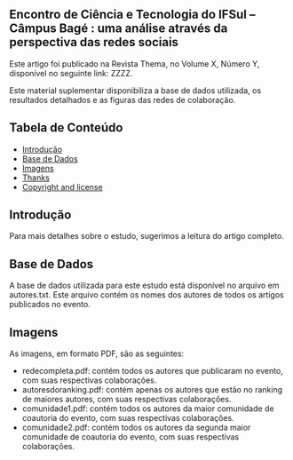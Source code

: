 ## Encontro de Ciência e Tecnologia do IFSul – Câmpus Bagé : uma análise através da perspectiva das redes sociais

Este artigo foi publicado na Revista Thema, no Volume X, Número Y, disponível no seguinte link: ZZZZ.

Este material suplementar disponibiliza a base de dados utilizada, os resultados detalhados e as figuras das redes de colaboração.

## Tabela de Conteúdo

- [Introdução](#Introdução)
- [Base de Dados](#Base-de-Dados)
- [Imagens](#imagens)
- [Thanks](#thanks)
- [Copyright and license](#copyright-and-license)

## Introdução

Para mais detalhes sobre o estudo, sugerimos a leitura do artigo completo.

## Base de Dados

A base de dados utilizada para este estudo está disponível no arquivo em autores.txt. Este arquivo contém os nomes dos autores de todos os artigos publicados no evento.

## Imagens

As imagens, em formato PDF, são as seguintes:
- redecompleta.pdf: contém todos os autores que publicaram no evento, com suas respectivas colaborações.
- autoresdoranking.pdf: contém apenas os autores que estão no ranking de maiores autores, com suas respectivas colaborações.
- comunidade1.pdf: contém todos os autores da maior comunidade de coautoria do evento, com suas respectivas colaborações.
- comunidade2.pdf: contém todos os autores da segunda maior comunidade de coautoria do evento, com suas respectivas colaborações.
